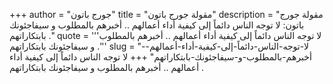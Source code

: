 +++
author = "جورج باتون"
title = "مقولة جورج باتون"
description = "مقولة جورج باتون: لا توجه الناس دائماً إلى كيفية أداء أعمالهم .. أخبرهم بالمطلوب و سيفاجئونك بابتكاراتهم ."
quote = '''لا توجه الناس دائماً إلى كيفية أداء أعمالهم .. أخبرهم بالمطلوب و سيفاجئونك بابتكاراتهم .'''
slug = "لا-توجه-الناس-دائماً-إلى-كيفية-أداء-أعمالهم--أخبرهم-بالمطلوب-و-سيفاجئونك-بابتكاراتهم"
+++
لا توجه الناس دائماً إلى كيفية أداء أعمالهم .. أخبرهم بالمطلوب و سيفاجئونك بابتكاراتهم .
